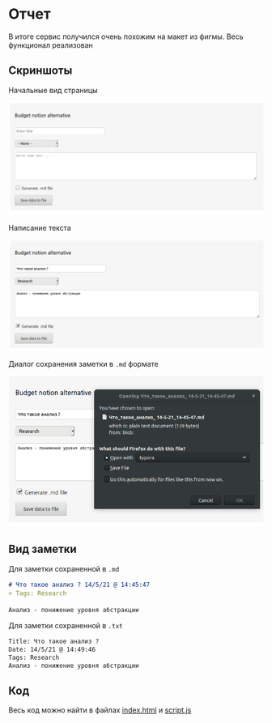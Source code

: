 # Отчет

В итоге сервис получился очень похожим на макет из фигмы. Весь функционал реализован

## Скриншоты

Начальные вид страницы

![image-20210514144459251](pics/image-20210514144459251.png)

Написание текста

![image-20210514144544388](pics/image-20210514144544388.png)

Диалог сохранения заметки в `.md` формате

![image-20210514144608797](pics/image-20210514144608797.png)

## Вид заметки

Для заметки сохраненной в `.md`

```markdown
# Что такое анализ ? 14/5/21 @ 14:45:47
> Tags: Research

Анализ - понижение уровня абстракции
```

Для заметки сохраненной в `.txt`

```
Title: Что такое анализ ?
Date: 14/5/21 @ 14:49:46
Tags: Research
Анализ - понижение уровня абстракции
```

## Код

Весь код можно найти в файлах [index.html](../code/index.html) и [script.js](../code/script.js) 

